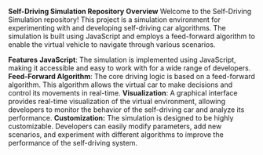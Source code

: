 **Self-Driving Simulation Repository**
**Overview**
Welcome to the Self-Driving Simulation repository! This project is a simulation environment for experimenting with and developing self-driving car algorithms.
The simulation is built using JavaScript and employs a feed-forward algorithm to enable the virtual vehicle to navigate through various scenarios.

**Features**
**JavaScript**: The simulation is implemented using JavaScript, making it accessible and easy to work with for a wide range of developers.
**Feed-Forward Algorithm**: The core driving logic is based on a feed-forward algorithm. This algorithm allows the virtual car to make decisions and control its movements in real-time.
**Visualization**: A graphical interface provides real-time visualization of the virtual environment, allowing developers to monitor the behavior of the self-driving car and analyze its performance.
**Customization:** The simulation is designed to be highly customizable. Developers can easily modify parameters, add new scenarios, and experiment with different algorithms
                    to improve the performance of the self-driving system.
